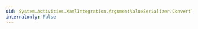 ```yaml
---
uid: System.Activities.XamlIntegration.ArgumentValueSerializer.ConvertToString(System.Object,System.Windows.Markup.IValueSerializerContext)
internalonly: False
---
```

